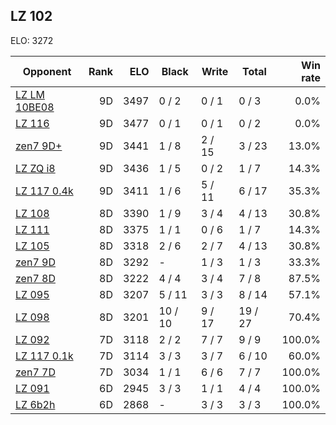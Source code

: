## LZ 102 ##

ELO: 3272

Opponent | Rank | ELO | Black | Write | Total | Win rate
---------|-----:|----:|-------|-------|-------|-------:
[LZ LM 10BE08](LZ%20LM%2010BE08.md) | 9D | 3497 | 0 / 2 | 0 / 1 | 0 / 3 | 0.0%
[LZ 116](LZ%20116.md) | 9D | 3477 | 0 / 1 | 0 / 1 | 0 / 2 | 0.0%
[zen7 9D+](zen7%209D+.md) | 9D | 3441 | 1 / 8 | 2 / 15 | 3 / 23 | 13.0%
[LZ ZQ i8](LZ%20ZQ%20i8.md) | 9D | 3436 | 1 / 5 | 0 / 2 | 1 / 7 | 14.3%
[LZ 117 0.4k](LZ%20117%200.4k.md) | 9D | 3411 | 1 / 6 | 5 / 11 | 6 / 17 | 35.3%
[LZ 108](LZ%20108.md) | 8D | 3390 | 1 / 9 | 3 / 4 | 4 / 13 | 30.8%
[LZ 111](LZ%20111.md) | 8D | 3375 | 1 / 1 | 0 / 6 | 1 / 7 | 14.3%
[LZ 105](LZ%20105.md) | 8D | 3318 | 2 / 6 | 2 / 7 | 4 / 13 | 30.8%
[zen7 9D](zen7%209D.md) | 8D | 3292 | - | 1 / 3 | 1 / 3 | 33.3%
[zen7 8D](zen7%208D.md) | 8D | 3222 | 4 / 4 | 3 / 4 | 7 / 8 | 87.5%
[LZ 095](LZ%20095.md) | 8D | 3207 | 5 / 11 | 3 / 3 | 8 / 14 | 57.1%
[LZ 098](LZ%20098.md) | 8D | 3201 | 10 / 10 | 9 / 17 | 19 / 27 | 70.4%
[LZ 092](LZ%20092.md) | 7D | 3118 | 2 / 2 | 7 / 7 | 9 / 9 | 100.0%
[LZ 117 0.1k](LZ%20117%200.1k.md) | 7D | 3114 | 3 / 3 | 3 / 7 | 6 / 10 | 60.0%
[zen7 7D](zen7%207D.md) | 7D | 3034 | 1 / 1 | 6 / 6 | 7 / 7 | 100.0%
[LZ 091](LZ%20091.md) | 6D | 2945 | 3 / 3 | 1 / 1 | 4 / 4 | 100.0%
[LZ 6b2h](LZ%206b2h.md) | 6D | 2868 | - | 3 / 3 | 3 / 3 | 100.0%
